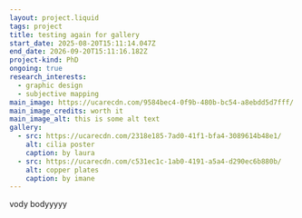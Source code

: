 ```yaml
---
layout: project.liquid
tags: project
title: testing again for gallery
start_date: 2025-08-20T15:11:14.047Z
end_date: 2026-09-20T15:11:16.182Z
project-kind: PhD
ongoing: true
research_interests:
  - graphic design
  - subjective mapping
main_image: https://ucarecdn.com/9584bec4-0f9b-480b-bc54-a8ebdd5d7fff/
main_image_credits: worth it
main_image_alt: this is some alt text
gallery:
  - src: https://ucarecdn.com/2318e185-7ad0-41f1-bfa4-3089614b48e1/
    alt: cilia poster
    caption: by laura
  - src: https://ucarecdn.com/c531ec1c-1ab0-4191-a5a4-d290ec6b880b/
    alt: copper plates
    caption: by imane
---
```

vody bodyyyyy